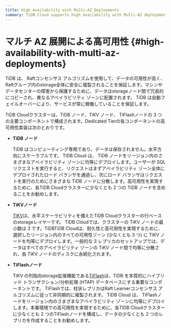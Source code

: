```yaml
---
title: High Availability with Multi-AZ Deployments
summary: TiDB Cloud supports high availability with Multi-AZ deployments.
---
```


# マルチ AZ 展開による高可用性 {#high-availability-with-multi-az-deployments}

TiDB は、 Raftコンセンサス アルゴリズムを使用して、データの可用性が高く、 Raftグループ内のstorage全体に安全に複製されることを保証します。マシンやデータセンターの障害から保護するために、データはstorageノード間で冗長的にコピーされ、異なるアベイラビリティ ゾーンに配置されます。 TiDB は自動フェイルオーバーにより、サービスが常に稼働していることを保証します。

TiDB Cloudクラスターは、TiDB ノード、TiKV ノード、 TiFlashノードの 3 つの主要コンポーネントで構成されます。Dedicated Tierの各コンポーネントの高可用性実装は次のとおりです。

-   **TiDB ノード**

    TiDB はコンピューティング専用であり、データは保存されません。水平方向にスケーラブルです。 TiDB Cloud は、 TiDB ノードをリージョン内のさまざまなアベイラビリティ ゾーンに均等にデプロイします。ユーザーが SQL リクエストを実行すると、リクエストはまずアベイラビリティ ゾーン全体にデプロイされたロード バランサを通過し、次にロード バランサはリクエストを実行のためにさまざまな TiDB ノードに分散します。高可用性を実現するために、各TiDB Cloudクラスターに少なくとも 2 つの TiDB ノードを含めることをお勧めします。

-   **TiKVノード**

    [TiKV](https://docs.pingcap.com/tidb/stable/tikv-overview)は、水平スケーラビリティを備えたTiDB Cloudクラスターの行ベースのstorageレイヤーです。 TiDB Cloudでは、クラスターの TiKV ノードの最小数は 3 です。TiDBTiDB Cloudは、耐久性と高可用性を実現するために、選択したリージョン内のすべての可用性ゾーン (少なくとも 3 つ) に TiKV ノードを均等にデプロイします。一般的な 3 レプリカのセットアップでは、データはすべてのアベイラビリティ ゾーンの TiKV ノード間で均等に分散され、各 TiKV ノードのディスクに永続化されます。

-   **TiFlashノード**

    TiKV の列指向storage拡張機能である[TiFlash](https://docs.pingcap.com/tidb/stable/tiflash-overview)は、TiDB を本質的にハイブリッド トランザクション/分析処理 (HTAP) データベースにする重要なコンポーネントです。 TiFlashでは、柱状レプリカはRaft Learnerコンセンサス アルゴリズムに従って非同期的に複製されます。 TiDB Cloud は、 TiFlashノードをリージョン内のさまざまなアベイラビリティ ゾーンに均等にデプロイします。本番環境での高可用性を実現するために、各TiDB Cloudクラスターに少なくとも 2 つのTiFlashノードを構成し、データの少なくとも 2 つのレプリカを作成することをお勧めします。
